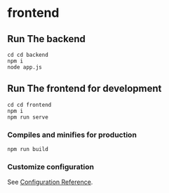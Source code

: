 # frontend

## Run The backend
```
cd cd backend
npm i
node app.js
```

## Run The frontend for development
```
cd cd frontend
npm i
npm run serve
```

### Compiles and minifies for production
```
npm run build
```

### Customize configuration
See [Configuration Reference](https://cli.vuejs.org/config/).
